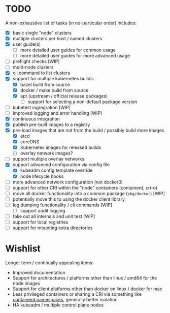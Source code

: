 # TODO

A non-exhaustive list of tasks (in no-particular order) includes:
- [x] basic single "node" clusters
- [x] multiple clusters per host / named clusters
- [x] user guide(s)
  - [ ] more detailed user guides for common usage
  - [ ] more detailed user guides for more advanced usage
- [ ] preflight checks [WIP]
- [ ] multi-node clusters
- [x] cli command to list clusters
- [x] support for multiple kubernetes builds:
  - [x] bazel build from source
  - [x] docker / make build from source
  - [x] apt (upstream / official release packages)
    - [ ] support for selecting a non-default package version
- [ ] kubetest ingregration [WIP]
- [ ] improved logging and error handling [WIP]
- [x] continuous integration
- [x] publish pre-built images to a registry
- [x] pre-load images that are not from the build / possibly build more images
  - [x] etcd
  - [x] coreDNS
  - [x] Kubernetes images for released builds
  - [ ] overlay network images?
- [ ] support multiple overlay networks
- [x] support advanced configuration via config file
  - [x] kubeadm config template override
  - [x] node lifecycle hooks
- [ ] more advanced network configuration (not docker0)
- [ ] support for other CRI within the "node" containers (containerd, cri-o)
- [ ] move all docker functionality into a common package (`pkg/docker`) [WIP]
 - [ ] potentially move this to using the docker client library
- [ ] log dumping functionality / cli commands [WIP]
  - [ ] support audit logging
- [ ] fake out all internals and unit test [WIP]
- [ ] support for local registries
- [ ] support for mounting extra directories

# Wishlist

Longer term / continually appealing items:

- Improved documentation
- Support for architectures / platforms other than linux / amd64 for the node images
- Support for client platforms other than docker on linux / docker for mac
- Less privileged containers or sharing a CRI via something like [containerd namespaces](https://github.com/containerd/containerd/blob/master/docs/namespaces.md), generally
 better isolation
- HA kubeadm / multiple control plane nodes
